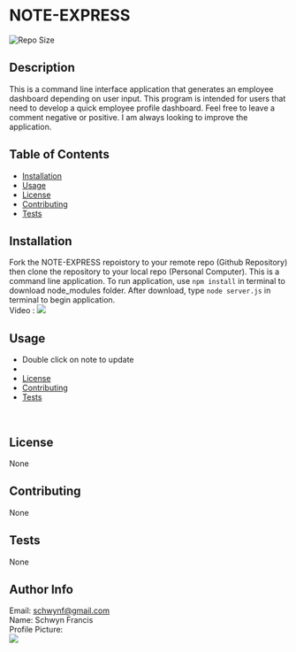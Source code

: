 # NOTE-EXPRESS
 
![Repo Size](https://img.shields.io/github/repo-size/schwynf/NOTE-EXPRESS) <br> 
## Description <span id="d"></span> 
This is a command line interface application that generates an employee dashboard depending on user input. This program is intended for users that need to develop a quick employee profile dashboard. Feel free to leave a comment negative or positive. I am always looking to improve the application.
 
## Table of Contents 
 <ul>
    <li><a href="#i">Installation</a></li>
    <li><a href="#u">Usage</a></li>
    <li><a href="#l">License</a></li>
    <li><a href="#c">Contributing</a></li>
    <li><a href="#t">Tests</a></li>
</ul> 
 
## Installation <span id="i"></span> 
 Fork the NOTE-EXPRESS repoistory to your remote repo (Github Repository) then clone the repository to your local repo (Personal Computer). This is a command line application. To run application, use <code>npm install</code> in terminal to download node_modules folder. After download, type <code>node server.js</code> in terminal to begin application.
 <br>
Video : ![](./Assets/video.gif)<br>
 
## Usage <span id="u"></span> 
<ul>
    <li>Double click on note to update</li>
    <li></li>
    <li><a href="#l">License</a></li>
    <li><a href="#c">Contributing</a></li>
    <li><a href="#t">Tests</a></li>
</ul>  <br>
 
## License <span id="l"></span> 
None 
  
## Contributing <span id="c"></span> 
 None
 
## Tests <span id="t"></span> 
 None
 
## Author Info 
 Email: schwynf@gmail.com<br>
 Name: Schwyn Francis<br>
 Profile Picture: <br> ![](https://avatars.githubusercontent.com/u/59147321?)